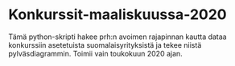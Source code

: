 # Konkurssit-maaliskuussa-2020
Tämä python-skripti hakee prh:n avoimen rajapinnan kautta dataa konkurssiin asetetuista suomalaisyrityksistä ja tekee niistä pylväsdiagrammin. Toimii vain toukokuun 2020 ajan.
